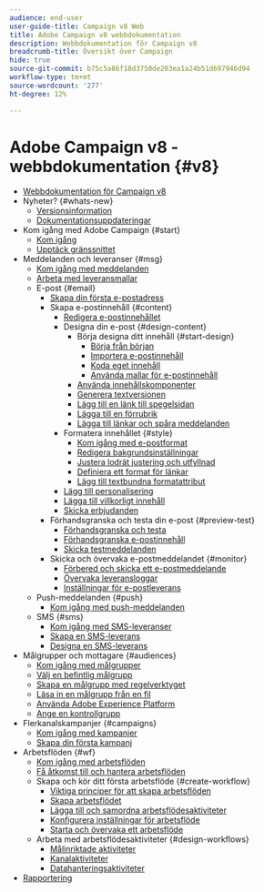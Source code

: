 ```yaml
---
audience: end-user
user-guide-title: Campaign v8 Web
title: Adobe Campaign v8 webbdokumentation
description: Webbdokumentation för Campaign v8
breadcrumb-title: Översikt över Campaign
hide: true
source-git-commit: b75c5a86f18d3750de203ea1a24b51d697946d94
workflow-type: tm+mt
source-wordcount: '277'
ht-degree: 12%

---
```



# Adobe Campaign v8 - webbdokumentation {#v8}

+ [Webbdokumentation för Campaign v8](campaign-web-home.md)
+ Nyheter? {#whats-new}
   + [Versionsinformation](rn/release-notes.md)
   + [Dokumentationsuppdateringar](rn/documentation-updates.md)
+ Kom igång med Adobe Campaign {#start}
   + [Kom igång](get-started/get-started.md)
   + [Upptäck gränssnittet](get-started/user-interface.md)
+ Meddelanden och leveranser {#msg}
   + [Kom igång med meddelanden](email/gs-messages.md)
   + [Arbeta med leveransmallar](email/delivery-template.md)
   + E-post {#email}
      + [Skapa din första e-postadress](email/create-email.md)
      + Skapa e-postinnehåll {#content}
         + [Redigera e-postinnehållet](content/edit-content.md)
         + Designa din e-post {#design-content}
            + Börja designa ditt innehåll {#start-design}
               + [Börja från början ](content/create-email-content.md)
               + [Importera e-postinnehåll](content/existing-content.md)
               + [Koda eget innehåll](content/code-content.md)
               + [Använda mallar för e-postinnehåll](content/email-templates.md)
            + [Använda innehållskomponenter](content/content-components.md)
            + [Generera textversionen](content/text-version-email.md)
            + [Lägg till en länk till spegelsidan](content/mirror-page.md)
            + [Lägga till en förrubrik](content/preheader.md)
            + [Lägga till länkar och spåra meddelanden](content/message-tracking.md)
         + Formatera innehållet {#style}
            + [Kom igång med e-postformat](content/get-started-email-style.md)
            + [Redigera bakgrundsinställningar](content/backgrounds.md)
            + [Justera lodrät justering och utfyllnad](content/alignment-and-padding.md)
            + [Definiera ett format för länkar](content/styling-links.md)
            + [Lägg till textbundna formatattribut](content/inline-styling.md)
         + [Lägg till personalisering](personalization/personalize.md)
         + [Lägga till villkorligt innehåll](personalization/conditions.md)
         + [Skicka erbjudanden](content/offers.md)
      + Förhandsgranska och testa din e-post {#preview-test}
         + [Förhandsgranska och testa](preview-test/preview-test.md)
         + [Förhandsgranska e-postinnehåll](preview-test/preview-content.md)
         + [Skicka testmeddelanden](preview-test/proofs.md)
      + Skicka och övervaka e-postmeddelandet {#monitor}
         + [Förbered och skicka ett e-postmeddelande](monitor/prepare-send.md)
         + [Övervaka leveransloggar](monitor/delivery-logs.md)
         + [Inställningar för e-postleverans](advanced-settings/delivery-settings.md)
   + Push-meddelanden {#push}
      + [Kom igång med push-meddelanden](push/gs-push.md)
   + SMS {#sms}
      + [Kom igång med SMS-leveranser](sms/gs-sms.md)
      + [Skapa en SMS-leverans](sms/create-sms.md)
      + [Designa en SMS-leverans ](sms/content-sms.md)
+ Målgrupper och mottagare {#audiences}
   + [Kom igång med målgrupper](audience/about-audiences.md)
   + [Välj en befintlig målgrupp](audience/add-audience.md)
   + [Skapa en målgrupp med regelverktyget](audience/segment-builder.md)
   + [Läsa in en målgrupp från en fil](audience/file-audience.md)
   + [Använda Adobe Experience Platform](audience/aep-audience.md)
   + [Ange en kontrollgrupp](audience/control-group.md)
+ Flerkanalskampanjer {#campaigns}
   + [Kom igång med kampanjer](campaigns/gs-campaigns.md)
   + [Skapa din första kampanj](campaigns/create-campaigns.md)
+ Arbetsflöden {#wf}
   + [Kom igång med arbetsflöden](workflows/gs-workflows.md)
   + [Få åtkomst till och hantera arbetsflöden](workflows/access-monitor.md)
   + Skapa och kör ditt första arbetsflöde {#create-workflow}
      + [Viktiga principer för att skapa arbetsflöden](workflows/gs-workflow-creation.md)
      + [Skapa arbetsflödet](workflows/create-workflow.md)
      + [Lägga till och samordna arbetsflödesaktiviteter](workflows/build-workflow.md)
      + [Konfigurera inställningar för arbetsflöde](workflows/workflow-settings.md)
      + [Starta och övervaka ett arbetsflöde](workflows/start-monitor-workflows.md)
   + Arbeta med arbetsflödesaktiviteter {#design-workflows}
      + [Målinriktade aktiviteter](workflows/targeting-activities.md)
      + [Kanalaktiviteter](workflows/channel-activities.md)
      + [Datahanteringsaktiviteter](workflows/data-management-activities.md)
+ [Rapportering](reporting/reports.md)

